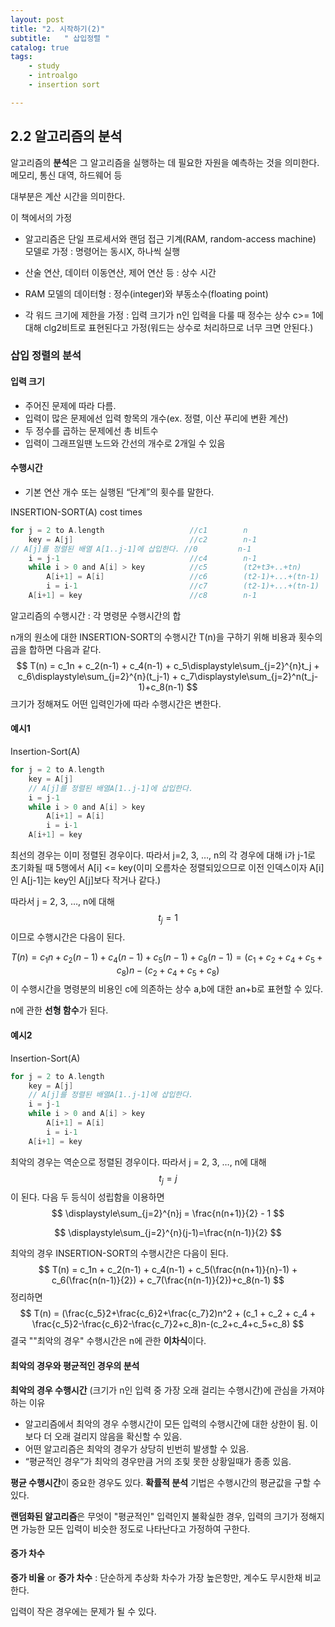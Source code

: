 ```yaml
---
layout: post
title: "2. 시작하기(2)"
subtitle:   " 삽입정렬 "
catalog: true
tags:
    - study
    - introalgo
    - insertion sort

---
```


## 2.2 알고리즘의 분석

알고리즘의 **분석**은 그 알고리즘을 실행하는 데 필요한 자원을 예측하는 것을 의미한다. 메모리, 통신 대역, 하드웨어 등

대부분은 계산 시간을 의미한다. 



이 책에서의 가정

- 알고리즘은 단일 프로세서와 랜덤 접근 기계(RAM, random-access machine) 모델로 가정 : 명령어는 동시X, 하나씩 실행

- 산술 연산, 데이터 이동연산, 제어 연산 등 : 상수 시간

- RAM 모델의 데이터형 : 정수(integer)와 부동소수(floating point)

- 각 워드 크기에 제한을 가정 : 입력 크기가 n인 입력을 다룰 때 정수는 상수 c>= 1에 대해 clg2비트로 표현된다고 가정(워드는 상수로 처리하므로 너무 크면 안된다.)



### 삽입 정렬의 분석 

#### 입력 크기

- 주어진 문제에 따라 다름. 
- 입력이 많은 문제에선 입력 항목의 개수(ex. 정렬, 이산 푸리에 변환 계산)
- 두 정수를 곱하는 문제에선 총 비트수
- 입력이 그래프일땐 노드와 간선의 개수로 2개일 수 있음

#### 수행시간

- 기본 연산 개수 또는 실행된 “단계”의 횟수를 말한다.

INSERTION-SORT(A)														cost					times

```c
for j = 2 to A.length					//c1		n
    key = A[j]							//c2		n-1
// A[j]를 정렬된 배열 A[1..j-1]에 삽입한다. //0		 n-1
    i = j-1								//c4		n-1
    while i > 0 and A[i] > key  		//c5		(t2+t3+..+tn)
        A[i+1] = A[i]					//c6		(t2-1)+...+(tn-1)
        i = i-1							//c7		(t2-1)+...+(tn-1)
    A[i+1] = key						//c8		n-1
```

알고리즘의 수행시간 : 각 명령문 수행시간의 합

n개의 원소에 대한 INSERTION-SORT의 수행시간 T(n)을 구하기 위해 비용과 횟수의 곱을 합하면 다음과 같다.
$$
T(n) = c_1n + c_2(n-1) + c_4(n-1) + c_5\displaystyle\sum_{j=2}^{n}t_j + c_6\displaystyle\sum_{j=2}^{n}(t_j-1) + c_7\displaystyle\sum_{j=2}^n(t_j-1)+c_8(n-1)
$$
크기가 정해져도 어떤 입력인가에 따라 수행시간은 변한다.



#### 예시1

Insertion-Sort(A)	

```c
for j = 2 to A.length
    key = A[j]
    // A[j]를 정렬된 배열A[1..j-1]에 삽입한다.
    i = j-1			
    while i > 0 and A[i] > key 
        A[i+1] = A[i]	
        i = i-1	
    A[i+1] = key
```

최선의 경우는 이미 정렬된 경우이다. 따라서 j=2, 3, …, n의 각 경우에 대해 i가 j-1로 초기화될 때 5행에서 A[i] <= key(이미 오름차순 정렬되있으므로 이전 인덱스이자 A[i]인 A[j-1]는 key인 A[j]보다 작거나 같다.) 

따라서 j = 2, 3, …, n에 대해
$$
t_j=1
$$
이므로 수행시간은 다음이 된다.


$$
T(n) = c_1n + c_2(n-1) + c_4(n-1) + c_5(n-1) +c_8(n-1) = (c_1+c_2+c_4+c_5+c_8)n-(c_2+c_4+c_5+c_8)
$$
이 수행시간을 명령분의 비용인 c에 의존하는 상수 a,b에 대한 an+b로 표현할 수 있다.

n에 관한 **선형 함수**가 된다.



#### 예시2

Insertion-Sort(A)	

```c
for j = 2 to A.length
    key = A[j]
    // A[j]를 정렬된 배열A[1..j-1]에 삽입한다.
    i = j-1			
    while i > 0 and A[i] > key 
        A[i+1] = A[i]	
        i = i-1	
    A[i+1] = key
```

최악의 경우는 역순으로 정렬된 경우이다. 따라서 j = 2, 3, …, n에 대해
$$
t_j = j
$$
이 된다. 다음 두 등식이 성립함을 이용하면
$$
\displaystyle\sum_{j=2}^{n}j = \frac{n(n+1)}{2} - 1
$$

$$
\displaystyle\sum_{j=2}^{n}(j-1)=\frac{n(n-1)}{2}
$$

최악의 경우 INSERTION-SORT의 수행시간은 다음이 된다.
$$
T(n) = c_1n + c_2(n-1) + c_4(n-1) + c_5(\frac{n(n+1)}{n}-1) + c_6(\frac{n(n-1)}{2}) + c_7(\frac{n(n-1)}{2})+c_8(n-1)
$$
정리하면
$$
T(n) = (\frac{c_5}2+\frac{c_6}2+\frac{c_7}2)n^2 + (c_1 + c_2 + c_4 + \frac{c_5}2-\frac{c_6}2-\frac{c_7}2+c_8)n-(c_2+c_4+c_5+c_8)
$$
결국 ""최악의 경우" 수행시간은 n에 관한 **이차식**이다.



#### 최악의 경우와 평균적인 경우의 분석

 **최악의 경우 수행시간** (크기가 n인 입력 중 가장 오래 걸리는 수행시간)에 관심을 가져야 하는 이유

-  알고리즘에서 최악의 경우 수행시간이 모든 입력의 수행시간에 대한 상한이 됨. 이 보다 더 오래 걸리지 않음을 확신할 수 있음.
-  어떤 알고리즘은 최악의 경우가 상당히 빈번히 발생할 수 있음.
- “평균적인 경우”가 최악의 경우만큼 거의 조힞 못한 상황일때가 종종 있음.

 

**평균 수행시간**이 중요한 경우도 있다.
**확률적 분석** 기법은 수행시간의 평균값을 구할 수 있다.

**랜덤화된 알고리즘**은 무엇이 "평균적인" 입력인지 불확실한 경우, 입력의 크기가 정해지면 가능한 모든 입력이 비슷한 정도로 나타난다고 가정하여 구한다. 



#### 증가 차수

**증가 비율** or **증가 차수** : 단순하게 추상화 차수가 가장 높은항만, 계수도 무시한채 비교한다. 

입력이 작은 경우에는 문제가 될 수 있다.


